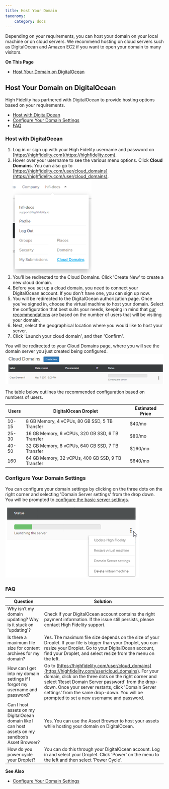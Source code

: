 ```yaml
---
title: Host Your Domain
taxonomy:
    category: docs
---
```


Depending on your requirements, you can host your domain on your local machine or on cloud servers. We recommend hosting on cloud servers such as DigitalOcean and Amazon EC2 if you want to open your domain to many visitors. 

**On This Page**

+ [Host Your Domain on DigitalOcean](#host-your-domain-on-digitalocean)

## Host Your Domain on DigitalOcean

High Fidelity has partnered with DigitalOcean to provide hosting options based on your requirements. 

+ [Host with DigitalOcean](#host-with-digitalocean)
+ [Configure Your Domain Settings](#configure-your-domain-settings)
+ [FAQ](#faq)

### Host with DigitalOcean

1. Log in or sign up with your High Fidelity username and password on [https://highfidelity.com](https://highfidelity.com).
2. Hover over your username to see the various menu options. Click **Cloud Domains**. You can also go to [https://highfidelity.com/user/cloud_domains](https://highfidelity.com/user/cloud_domains). ![](cloud-domains.png)
3. You'll be redirected to the Cloud Domains. Click 'Create New' to create a new cloud domain.
4. Before you set up a cloud domain, you need to connect your DigitalOcean account. If you don't have one, you can sign up now.   
5. You will be redirected to the DigitalOcean authorization page. Once you've signed in, choose the virtual machine to host your domain. Select the configuration that best suits your needs, keeping in mind that [our recommendations](#recommendations) are based on the number of users that will be visiting your domain.
6. Next, select the geographical location where you would like to host your server. 
7. Click 'Launch your cloud domain', and then 'Confirm'.  

You will be redirected to your Cloud Domains page, where you will see the domain server you just created being configured. ![](cloud-do-7.PNG) 

<a name="recommendations"></a>The table below outlines the recommended configuration based on numbers of users.  

| Users | DigitalOcean Droplet                              | Estimated Price |
| ----- | ------------------------------------------------- | --------------- |
| 10-15 | 8 GB Memory, 4 vCPUs, 80 GB SSD, 5 TB Transfer    | $40/mo          |
| 25-30 | 16 GB Memory, 6 vCPUs, 320 GB SSD, 6 TB Transfer  | $80/mo          |
| 40-50 | 32 GB Memory, 8 vCPUs, 640 GB SSD, 7 TB Transfer  | $160/mo         |
| 160   | 64 GB Memory, 32 vCPUs, 400 GB SSD, 9 TB Transfer | $640/mo         |

### Configure Your Domain Settings

You can configure your domain settings by clicking on the three dots on the right corner and selecting 'Domain Server settings' from the drop down. You will be prompted to [configure the basic server settings](../../your-domain/configure-settings#configure-basic-server-settings). 

![](cloud-do-9.PNG)



### FAQ

| Question                                                     | Solution                                                     |
| ------------------------------------------------------------ | ------------------------------------------------------------ |
| Why isn’t my domain updating? Why is it stuck on 'updating'? | Check if your DigitalOcean account contains the right payment information. If the issue still persists, please contact High Fidelity support. |
| Is there a maximum file size for content archives for my domain? | Yes. The maximum file size depends on the size of your Droplet. If your file is bigger than your Droplet, you can resize your Droplet. Go to your DigitalOcean account, find your Droplet, and select resize from the menu on the left. |
| How can I get into my domain settings if I forgot my username and password? | Go to [https://highfidelity.com/user/cloud_domains](https://highfidelity.com/user/cloud_domains). For your domain, click on the three dots on the right corner and select 'Reset Domain Server password' from the drop-down. Once your server restarts, click 'Domain Server settings' from the same drop-down. You will be prompted to set a new username and password. |
| Can I host assets on my DigitalOcean domain like I can host assets on my sandbox’s Asset Browser? | Yes. You can use the Asset Browser to host your assets while hosting your domain on DigitalOcean. |
| How do you power cycle your Droplet?                         | You can do this through your DigitalOcean account. Log in and select your Droplet. Click 'Power' on the menu to the left and then select 'Power Cycle'. |



**See Also**

+ [Configure Your Domain Settings](../../your-domain/configure-settings)